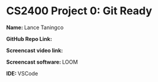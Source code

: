 # CS2400 Project 0: Git Ready

<p><strong>Name: </strong>Lance Taningco<be>
<p><strong>GitHub Repo Link: </strong><br>
<p><strong>Screencast video link: </strong><br>
<p><strong>Screencast software: </strong>LOOM<br>
<p><strong>IDE: </strong>VSCode</p>
